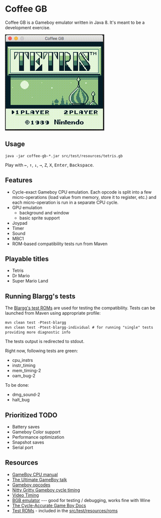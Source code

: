 # Coffee GB

Coffee GB is a Gameboy emulator written in Java 8. It's meant to be a development exercise.

![Coffee GB running Tetris](doc/tetris.gif)

## Usage

    java -jar coffee-gb-*.jar src/test/resources/tetris.gb

Play with <kbd>&larr;</kbd>, <kbd>&uarr;</kbd>, <kbd>&darr;</kbd>, <kbd>&rarr;</kbd>, <kbd>Z</kbd>, <kbd>X</kbd>, <kbd>Enter</kbd>, <kbd>Backspace</kbd>.

## Features

* Cycle-exact Gameboy CPU emulation. Each opcode is split into a few micro-operations (load value from memory, store it to register, etc.) and each micro-operation is run in a separate CPU cycle.
* GPU emulation
    * background and window
    * basic sprite support
* Joypad
* Timer
* Sound
* MBC1
* ROM-based compatibility tests run from Maven

## Playable titles

* Tetris
* Dr Mario
* Super Mario Land

## Running Blargg's tests

The [Blargg's test ROMs](http://gbdev.gg8.se/wiki/articles/Test_ROMs) are used for testing the compatibility. Tests can be launched from Maven using appropriate profile:

    mvn clean test -Ptest-blargg
    mvn clean test -Ptest-blargg-individual # for running "single" tests providing more diagnostic info

The tests output is redirected to stdout.

Right now, following tests are green:

* cpu_instrs
* instr_timing
* mem_timing-2
* oam_bug-2

To be done:

* dmg_sound-2
* halt_bug

## Prioritized TODO

* Battery saves
* Gameboy Color support
* Performance optimization
* Snapshot saves
* Serial port

## Resources

* [GameBoy CPU manual](http://marc.rawer.de/Gameboy/Docs/GBCPUman.pdf)
* [The Ultimate GameBoy talk](https://www.youtube.com/watch?v=HyzD8pNlpwI)
* [Gameboy opcodes](http://pastraiser.com/cpu/gameboy/gameboy_opcodes.html)
* [Nitty Gritty Gameboy cycle timing](http://blog.kevtris.org/blogfiles/Nitty%20Gritty%20Gameboy%20VRAM%20Timing.txt)
* [Video Timing](https://github.com/jdeblese/gbcpu/wiki/Video-Timing)
* [BGB emulator](http://bgb.bircd.org/) --- good for testing / debugging, works fine with Wine
* [The Cycle-Accurate Game Boy Docs](https://github.com/AntonioND/giibiiadvance/tree/master/docs)
* [Test ROMs](http://slack.net/~ant/old/gb-tests/) - included in the [src/test/resources/roms](src/test/resources/roms)